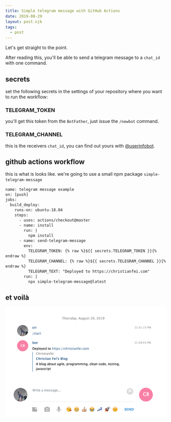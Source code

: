 ```yaml
---
title: Simple telegram message with GitHub Actions
date: 2019-08-29
layout: post.njk
tags:
  - post
---
```


Let's get straight to the point.

After reading this, you'll be able to send a telegram message to a `chat_id` with one command.

## secrets

set the following secrets in the settings of your repository where you want to run the workflow:

### TELEGRAM_TOKEN

you'll get this token from the `BotFather`, just issue the `/newbot` command.

### TELEGRAM_CHANNEL

this is the receivers `chat_id`, you can find out yours with [@userinfobot](https://web.telegram.org/#/im?p=@userinfobot).

## github actions workflow

this is what is looks like. we're going to use a small npm package `simple-telegram-message`

```
name: telegram message example
on: [push]
jobs:
  build_deploy:
    runs-on: ubuntu-18.04
    steps:
      - uses: actions/checkout@master
      - name: install
        run: |
          npm install
      - name: send-telegram-message
        env:
          TELEGRAM_TOKEN: {% raw %}${{ secrets.TELEGRAM_TOKEN }}{% endraw %}
          TELEGRAM_CHANNEL: {% raw %}${{ secrets.TELEGRAM_CHANNEL }}{% endraw %}
          TELEGRAM_TEXT: "Deployed to https://christianfei.com"
        run: |
          npx simple-telegram-message@latest
```

## et voilà

![github-actions-tg-bot.png](/assets/images/posts/github-actions-tg-bot.png)
